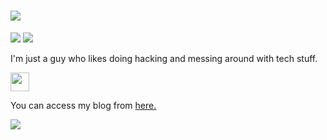 <h1><img src="https://readme-typing-svg.herokuapp.com?lines=Hello+there+stranger+%F0%9F%91%8B"></h1>
<img src="https://github-readme-stats.vercel.app/api?username=1do7&theme=synthwave&show_icons=true">
<img src="https://github-readme-stats.vercel.app/api/top-langs/?username=1do7&layout=compact&theme=synthwave">
<p>I'm just a guy who likes doing hacking and messing around with tech stuff.</p><img src="https://c.tenor.com/mLd_uzMGKREAAAAi/gemoroi-picardia.gif", width="30">
<p>You can access my blog from <a href="http://1do7.github.io/">here.</a></p>
<img src="https://c.tenor.com/G465PtI9pbYAAAAM/critical-ops-we-do-a-little-trolling.gif">
